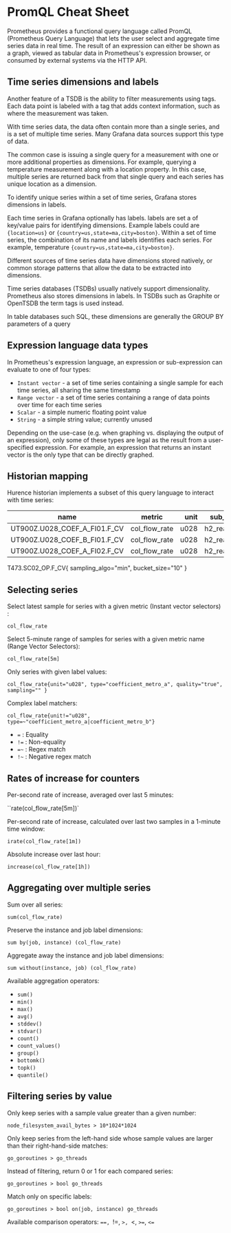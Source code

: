 # PromQL Cheat Sheet

Prometheus provides a functional query language called PromQL (Prometheus Query Language) that lets the user select and aggregate time series data in real time. The result of an expression can either be shown as a graph, viewed as tabular data in Prometheus's expression browser, or consumed by external systems via the HTTP API.


## Time series dimensions and labels

Another feature of a TSDB is the ability to filter measurements using tags. Each data point is labeled with a tag that adds context information, such as where the measurement was taken.

With time series data, the data often contain more than a single series, and is a set of multiple time series. Many Grafana data sources support this type of data.

The common case is issuing a single query for a measurement with one or more additional properties as dimensions. For example, querying a temperature measurement along with a location property. In this case, multiple series are returned back from that single query and each series has unique location as a dimension.

To identify unique series within a set of time series, Grafana stores dimensions in labels.

Each time series in Grafana optionally has labels. labels are set a of key/value pairs for identifying dimensions. Example labels could are `{location=us}` or `{country=us,state=ma,city=boston}`. Within a set of time series, the combination of its name and labels identifies each series. For example, temperature `{country=us,state=ma,city=boston}`.

Different sources of time series data have dimensions stored natively, or common storage patterns that allow the data to be extracted into dimensions.

Time series databases (TSDBs) usually natively support dimensionality. Prometheus also stores dimensions in labels. In TSDBs such as Graphite or OpenTSDB the term tags is used instead.

In table databases such SQL, these dimensions are generally the GROUP BY parameters of a query

## Expression language data types
In Prometheus's expression language, an expression or sub-expression can evaluate to one of four types:

- `Instant vector` - a set of time series containing a single sample for each time series, all sharing the same timestamp
- `Range vector` - a set of time series containing a range of data points over time for each time series
- `Scalar` - a simple numeric floating point value
- `String` - a simple string value; currently unused

Depending on the use-case (e.g. when graphing vs. displaying the output of an expression), only some of these types are legal as the result from a user-specified expression. For example, an expression that returns an instant vector is the only type that can be directly graphed.


## Historian mapping
Hurence historian implements a subset of this query language to interact with time series:

| name                         | metric        | unit | sub_unit    | type                |
| ---------------------------- |:-------------:| ----:| ----------- | ------------------- |
| UT900Z.U028_COEF_A_FI01.F_CV | col_flow_rate | u028 | h2_reactor1 | coefficient_metro_a |
| UT900Z.U028_COEF_B_FI01.F_CV | col_flow_rate | u028 | h2_reactor1 | coefficient_metro_b |
| UT900Z.U028_COEF_A_FI02.F_CV | col_flow_rate | u028 | h2_reactor2 | coefficient_metro_a |


T473.SC02_OP.F_CV{ sampling_algo="min", bucket_size="10" }



## Selecting series
Select latest sample for series with a given metric (Instant vector selectors) :

`col_flow_rate`

Select 5-minute range of samples for series with a given metric name (Range Vector Selectors):

`col_flow_rate[5m]`

Only series with given label values:

`col_flow_rate{unit="u028", type="coefficient_metro_a", quality="true", sampling="" }`

Complex label matchers:

`col_flow_rate{unit!="u028", type=~"coefficient_metro_a|coefficient_metro_b"}`


- `=`  : Equality
- `!=` : Non-equality
- `=~` : Regex match
- `!~` : Negative regex match


## Rates of increase for counters
Per-second rate of increase, averaged over last 5 minutes:

``rate(col_flow_rate[5m])`

Per-second rate of increase, calculated over last two samples in a 1-minute time window:

`irate(col_flow_rate[1m])`

Absolute increase over last hour:

`increase(col_flow_rate[1h])`

## Aggregating over multiple series
Sum over all series:

`sum(col_flow_rate)`

Preserve the instance and job label dimensions:

`sum by(job, instance) (col_flow_rate)`

Aggregate away the instance and job label dimensions:

`sum without(instance, job) (col_flow_rate)`

Available aggregation operators:

- `sum()`
- `min()`
- `max()`
- `avg()`
- `stddev()`
- `stdvar()`
- `count()`
- `count_values()`
- `group()`
- `bottomk()`
- `topk()`
- `quantile()`

## Filtering series by value
Only keep series with a sample value greater than a given number:

`node_filesystem_avail_bytes > 10*1024*1024`

Only keep series from the left-hand side whose sample values are larger than their right-hand-side matches:

`go_goroutines > go_threads`

Instead of filtering, return 0 or 1 for each compared series:

`go_goroutines > bool go_threads`

Match only on specific labels:

`go_goroutines > bool on(job, instance) go_threads`

Available comparison operators: `==, `!=, `>, `<, `>=`, `<=`